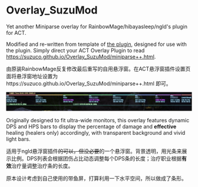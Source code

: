 # Overlay_SuzuMod
Yet another Miniparse overlay for RainbowMage/hibayasleep/ngld's plugin for ACT.

Modified and re-written from template of [the plugin](https://github.com/ngld/OverlayPlugin), designed for use with the plugin. Simply direct your ACT Overlay Plugin to read https://suzuco.github.io/Overlay_SuzuMod/miniparse++.html.

由原装RainbowMage反复修改最后重写的自用悬浮窗。在ACT悬浮窗插件设置页面将悬浮窗地址设置为https://suzuco.github.io/Overlay_SuzuMod/miniparse++.html 即可。

![Preview](/Sample.png)

Originally designed to fit ultra-wide monitors, this overlay features dynamic DPS and HPS bars to display the percentage of damage and **effective** healing (healers only) accordingly, with transparent background and vivid light bars.

适用于ngld悬浮窗插件~~的可以，但没必要~~的一个悬浮窗。背景透明，用光条来展示比例。DPS列表会根据团伤占比动态调整每个DPS条的长度；治疗职业根据**有效**治疗量调整治疗条的长度。

原本设计考虑到自己使用的带鱼屏，打算利用一下水平空间，所以做成了条形。
